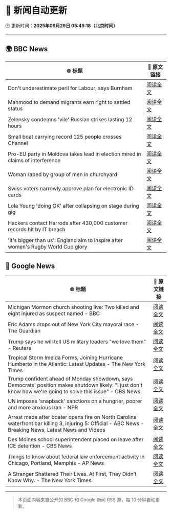 # 🧠 新闻自动更新

🕒 更新时间：**2025年09月29日 05:49:18（北京时间）**

---

## 🌍 BBC News

| 🌐 标题 | 🔗 原文链接 |
|--------|-------------|
| Don't underestimate peril for Labour, says Burnham | [阅读全文](https://www.bbc.com/news/articles/cn0xzpngj5xo?at_medium=RSS&at_campaign=rss) |
| Mahmood to demand migrants earn right to settled status | [阅读全文](https://www.bbc.com/news/articles/c0m4g3zvy02o?at_medium=RSS&at_campaign=rss) |
| Zelensky condemns 'vile' Russian strikes lasting 12 hours | [阅读全文](https://www.bbc.com/news/articles/c75qeqr5905o?at_medium=RSS&at_campaign=rss) |
| Small boat carrying record 125 people crosses Channel | [阅读全文](https://www.bbc.com/news/articles/cn0re8x7172o?at_medium=RSS&at_campaign=rss) |
| Pro-EU party in Moldova takes lead in election mired in claims of interference | [阅读全文](https://www.bbc.com/news/articles/cx2rdlj8ejgo?at_medium=RSS&at_campaign=rss) |
| Woman raped by group of men in churchyard | [阅读全文](https://www.bbc.com/news/articles/cly622k0jm4o?at_medium=RSS&at_campaign=rss) |
| Swiss voters narrowly approve plan for electronic ID cards | [阅读全文](https://www.bbc.com/news/articles/cdr624j16jpo?at_medium=RSS&at_campaign=rss) |
| Lola Young 'doing OK' after collapsing on stage during gig | [阅读全文](https://www.bbc.com/news/articles/cr7031gv2m8o?at_medium=RSS&at_campaign=rss) |
| Hackers contact Harrods after 430,000 customer records hit by IT breach | [阅读全文](https://www.bbc.com/news/articles/cpq5w324pd3o?at_medium=RSS&at_campaign=rss) |
| 'It's bigger than us': England aim to inspire after women's Rugby World Cup glory | [阅读全文](https://www.bbc.com/sport/rugby-union/articles/cd9ygg1l48zo?at_medium=RSS&at_campaign=rss) |

## 📰 Google News

| 🌐 标题 | 🔗 原文链接 |
|--------|-------------|
| Michigan Mormon church shooting live: Two killed and eight injured as suspect named - BBC | [阅读全文](https://news.google.com/rss/articles/CBMiVEFVX3lxTFAxcmhEM21XSU1ncVoxYTU5VEE4SEtfVzZFOXJiYUh2aldxM183N09pTGk0Q2doZ3ZFSXhvN3J2Y2dCZlpyNXgwMk82dVZEZnFWSDNReA?oc=5) |
| Eric Adams drops out of New York City mayoral race - The Guardian | [阅读全文](https://news.google.com/rss/articles/CBMikgFBVV95cUxQRlk4TF9CNmhDOVlBWE9JRDIyUlBKcnV5emg2eEtKTUQ3Qi1rQnM0bzFabGpKOHowNkVQRXhsRkdCZHQ5Z1ZRZlIzczZwSFZHd2oxLTE1MGJZaHhfMFU4WGc0SGZQQ25DRXhvS3BMb3dqc08xeFpqMU05WVBHX0lfcnJYYk01clJMNGNLWmJPOEl0dw?oc=5) |
| Trump says he will tell US military leaders "we love them" - Reuters | [阅读全文](https://news.google.com/rss/articles/CBMitgFBVV95cUxOOTZ3blRmNndBcEpXUFE2el9NTEdob1AyUlczMWJ0UURwcjZUcjIxckVhenVGNVlRWjByZmZkaTdlY1lTZFRxWGxzUWFwRzd1aHlwZm02M2ZBYjhvX1NGUnYyY1VVcFlaQmNSM2ZPbVlVTUJRUnB6R09SU19vNFV2Smk4Ui1Rbm9JbkFqV1VicEtKb00wT3JMN3czRTdFQlROVGd3eWQ0QzBsa3JiRHJJWE9mS3JuUQ?oc=5) |
| Tropical Storm Imelda Forms, Joining Hurricane Humberto in the Atlantic: Latest Updates - The New York Times | [阅读全文](https://news.google.com/rss/articles/CBMifkFVX3lxTE9GYXdzdmZmT0ZFU0FKWWhNSTVHTV9LbGF4NXlsN3BiNVRheERoTHVKN0wySHBGbzVkRkVSdXVZenNLMmVMTmR5WHUtRnRWU2lxSTBNOEZaOGJQTkZOeUNpbFp3ekIxZzNnSFF5bUcxaWFsMnM2NjRHZThTd0Y0QQ?oc=5) |
| Trump confident ahead of Monday showdown, says Democrats' position makes shutdown likely: "I just don't know how we're going to solve this issue" - CBS News | [阅读全文](https://news.google.com/rss/articles/CBMifkFVX3lxTE5PVjNLYjN3cHZTMV9kb1BlcUdDNGg4X09uQ2hDdTZFQW9SZXIwNWZOemk2ejdEdHVJcVU1bHhiOFBVY0hUaFpsLU5iUFpjczhKalRnaVdNQVN4b3M5MnlYUjk4c19iVU5sTldSQmlfbkFWalBveUZUQzBaZkdKZ9IBgwFBVV95cUxOUUV0blE4Z1N4UTNKVTIzVTl1Mnh4bThKMVlzWllaVV9MMHdzaHhudVY0UEFxbF9wS0Q4bGE5b0U3RlUtUTNseEFLVXFjU2x5V09feUFRbHZsZTdlekhZMUtrcUZLUG9iNFhoeHZZdGVUN2UzTDIxWFB3R2tqSmlrOWFlRQ?oc=5) |
| UN imposes 'snapback' sanctions on a hungrier, poorer and more anxious Iran - NPR | [阅读全文](https://news.google.com/rss/articles/CBMib0FVX3lxTE4wTW1zRHhRVS01S1JJVllJM0tnRkZWc0tzRUEtUVJPVGVKWW4zV0tnMEF3SllMRURXN0Z5cU52TU1UZHRVZXUxOUJDYlZYT1YyVFdDZWttNDdJNHEweUwzeUJYd1pQcHVLZXY2bEtqYw?oc=5) |
| Arrest made after boater opens fire on North Carolina waterfront bar killing 3, injuring 5: Official - ABC News - Breaking News, Latest News and Videos | [阅读全文](https://news.google.com/rss/articles/CBMijwFBVV95cUxOQzhEbVQ1cDlDaWUta3c3WjJicFJ4LU12bUY4LVl0b04wSmxBZW5DZVhUZE9MQV81TVRaTjlycy1jRlZGWDYtWHktVTMyY2FZd1FqNGRGZGRhb3B0dTNaZ1JLOW9kYzBVbElTeFphNjVNZjNVUFV6NkRwNzM0a3M4cUFFMGtISV9meHE4dFJIVdIBlAFBVV95cUxPTjF1VDR5TXFCRG5qZ3Q2VEpLOUplVWpKMGRSekExRVZYUGduMVZJelFpcTF0SGY0VFUwQnA0VHRMS3J4Y0tVNFhkME1pV1U5MGc3ai1KYk8wTU9SQmxNNnYtZnZJWmNaZWZ0UVBJbmJQaDR4Y083RTg5NnQwMkRsZ0ZqcU9JUDhzRmw2WWZoQXItZ3JG?oc=5) |
| Des Moines school superintendent placed on leave after ICE detention - CBS News | [阅读全文](https://news.google.com/rss/articles/CBMikwFBVV95cUxOY3ZkSHVMbkUwX19XVHh3ZkRwbGNFaEdadnV6ZEtvZjRDVWp2MjhFSC1haWRFU1hCMHMtLTgwTVY0MDRLYmVvZDduRE1RaXlYd0dQNTlYMVFQcUIzbjRFcVYtbEhzWkp4Q1llN1I4SHBoVU9RQ3g1RldvTk90ZTJoTVVpZThNZi1pYWFndVd6YTFBazDSAZgBQVVfeXFMTkpZbnREc1ZIZHc1MmFJTUJVVEdaU2FhbEg0bV9xZVhWN2NjTjYtWlZFSG5Eb1lIR0pGeFlfVHhOd0hUNFJ0SFZ0aEJlcWVhd0FUU1ZVSGdGb2w4SVdNbjdPUXJRMzEtUDZiR0tZNmthTXdOVEw3NGM5OEFoU0xuZ24xX0QtTGNqemhEdndsUEQwZ2NjZVR4cWo?oc=5) |
| Things to know about federal law enforcement activity in Chicago, Portland, Memphis - AP News | [阅读全文](https://news.google.com/rss/articles/CBMirgFBVV95cUxQNWhWOG5TNzJWVlFKTnF1NUx0RHpCTGVEbkhUckIzM2NHLWpaQktMYkx4Y0pHRzZ3RHFnTnpGMndqTU1MR1k4cGlqT2NIRkRLcm9UTFAzcHpJalpxTmJyYUFxQmdySkVOWTNma3ZLWnVrUGQzdkF4VjZQQm1QQ1dkZ3Q3a0t1cEQ5bWx1cU55Mjd5SFJZd1pVODVLcVFrSXF6bC1Sb0xDb3lfa2dCb1E?oc=5) |
| A Stranger Shattered Their Lives. At First, They Didn’t Know Why. - The New York Times | [阅读全文](https://news.google.com/rss/articles/CBMibEFVX3lxTE9jN3BxbkNIakdXbHFiNlcxQmJ3M2kyb2gwUHlOZmpyLWVKVldsQVVibTJ1NVB5bVlIMHdHY01LeDZFcDhTTEtWT0FSQjhsZTgzcWMxVnZ3N3FrZVF6ck5YTktKUlZReEhmZjFxdw?oc=5) |

---
> 本页面内容来自公开的 BBC 和 Google 新闻 RSS 源，每 10 分钟自动更新。